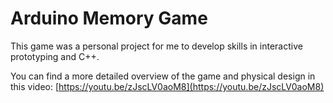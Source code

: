 # Arduino Memory Game

This game was a personal project for me to develop skills in interactive prototyping and C++. 

You can find a more detailed overview of the game and physical design in this video: [https://youtu.be/zJscLV0aoM8](https://youtu.be/zJscLV0aoM8)
